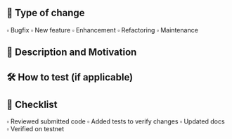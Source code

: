 ## :loudspeaker: Type of change
<!--- add a :black_small_square: in the boxes that apply -->
:white_small_square: Bugfix
:white_small_square: New feature
:white_small_square: Enhancement
:white_small_square: Refactoring
:white_small_square: Maintenance

## :scroll: Description and Motivation
<!--- Describe your changes in detail. Why is this change required? What problem does it solve? -->


## :hammer_and_wrench: How to test (if applicable)
<!--- Describe the steps the reviewer needs to take to verify the changes -->


## :pencil: Checklist
<!--- add a :black_small_square: in the boxes that apply -->

:white_small_square: Reviewed submitted code
:white_small_square: Added tests to verify changes
:white_small_square: Updated docs
:white_small_square: Verified on testnet
